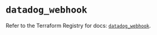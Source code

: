 # `datadog_webhook`

Refer to the Terraform Registry for docs: [`datadog_webhook`](https://registry.terraform.io/providers/datadog/datadog/3.55.0/docs/resources/webhook).
